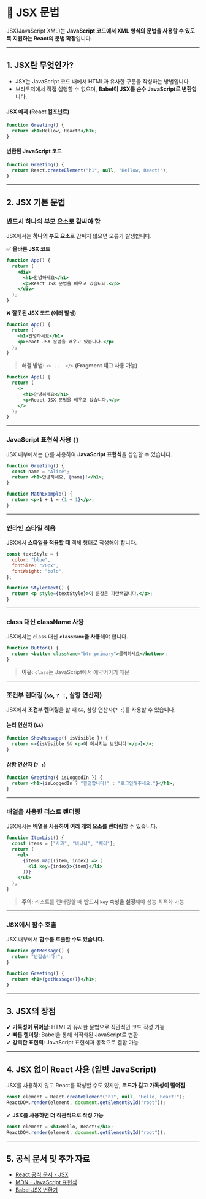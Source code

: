 # 📌 JSX 문법

JSX(JavaScript XML)는 **JavaScript 코드에서 XML 형식의 문법을 사용할 수 있도록 지원하는 React의 문법 확장**입니다.  

---

## 1. JSX란 무엇인가?
- JSX는 JavaScript 코드 내에서 HTML과 유사한 구문을 작성하는 방법입니다.
- 브라우저에서 직접 실행할 수 없으며, **Babel이 JSX를 순수 JavaScript로 변환**합니다.

#### JSX 예제 (React 컴포넌트)
```jsx
function Greeting() {
  return <h1>Hellow, React!</h1>;
}
```

#### 변환된 JavaScript 코드
```js
function Greeting() {
  return React.createElement("h1", null, "Hellow, React!");
}
```

---

## 2. JSX 기본 문법

### 반드시 하나의 부모 요소로 감싸야 함
JSX에서는 **하나의 부모 요소**로 감싸지 않으면 오류가 발생합니다.

✅ **올바른 JSX 코드**
```jsx
function App() {
  return (
    <div>
      <h1>안녕하세요</h1>
      <p>React JSX 문법을 배우고 있습니다.</p>
    </div>
  );
}
```

❌ **잘못된 JSX 코드 (에러 발생)**
```jsx
function App() {
  return (
    <h1>안녕하세요</h1>
    <p>React JSX 문법을 배우고 있습니다.</p>
  );
}
```
> **해결 방법:** `<> ... </>` **(Fragment 태그 사용 가능)**  
```jsx
function App() {
  return (
    <>
      <h1>안녕하세요</h1>
      <p>React JSX 문법을 배우고 있습니다.</p>
    </>
  );
}
```

---

### JavaScript 표현식 사용 `{}`  
JSX 내부에서는 `{}`를 사용하여 **JavaScript 표현식**을 삽입할 수 있습니다.

```jsx
function Greeting() {
  const name = "Alice";
  return <h1>안녕하세요, {name}!</h1>;
}
```

```jsx
function MathExample() {
  return <p>1 + 1 = {1 + 1}</p>;
}
```

---

### 인라인 스타일 적용  
JSX에서 **스타일을 적용할 때** 객체 형태로 작성해야 합니다.

```jsx
const textStyle = {
  color: "blue",
  fontSize: "20px",
  fontWeight: "bold",
};

function StyledText() {
  return <p style={textStyle}>이 문장은 파란색입니다.</p>;
}
```

---

### class 대신 className 사용  
JSX에서는 `class` 대신 **`className`을 사용**해야 합니다.

```jsx
function Button() {
  return <button className="btn-primary">클릭하세요</button>;
}
```

> **이유:** `class`는 JavaScript에서 예약어이기 때문

---

### 조건부 렌더링 (`&&`, `? :`, 삼항 연산자)  
JSX에서 **조건부 렌더링**을 할 때 `&&`, 삼항 연산자(`? :`)를 사용할 수 있습니다.

#### 논리 연산자 (`&&`)
```jsx
function ShowMessage({ isVisible }) {
  return <>{isVisible && <p>이 메시지는 보입니다!</p>}</>;
}
```

#### 삼항 연산자 (`? :`)
```jsx
function Greeting({ isLoggedIn }) {
  return <h1>{isLoggedIn ? "환영합니다!" : "로그인해주세요."}</h1>;
}
```

---

### 배열을 사용한 리스트 렌더링  
JSX에서는 **배열을 사용하여 여러 개의 요소를 렌더링**할 수 있습니다.

```jsx
function ItemList() {
  const items = ["사과", "바나나", "체리"];
  return (
    <ul>
      {items.map((item, index) => (
        <li key={index}>{item}</li>
      ))}
    </ul>
  );
}
```

> **주의:** 리스트를 렌더링할 때 **반드시 `key` 속성을 설정**해야 성능 최적화 가능

---

### JSX에서 함수 호출  
JSX 내부에서 **함수를 호출할 수도 있습니다.**

```jsx
function getMessage() {
  return "반갑습니다!";
}

function Greeting() {
  return <h1>{getMessage()}</h1>;
}
```

---

## 3. JSX의 장점  
✔ **가독성이 뛰어남**: HTML과 유사한 문법으로 직관적인 코드 작성 가능  
✔ **빠른 렌더링**: Babel을 통해 최적화된 JavaScript로 변환  
✔ **강력한 표현력**: JavaScript 표현식과 동적으로 결합 가능  

---

## 4. JSX 없이 React 사용 (일반 JavaScript)  
JSX를 사용하지 않고 React를 작성할 수도 있지만, **코드가 길고 가독성이 떨어짐**  

```js
const element = React.createElement("h1", null, "Hello, React!");
ReactDOM.render(element, document.getElementById("root"));
```

✔ **JSX를 사용하면 더 직관적으로 작성 가능**
```jsx
const element = <h1>Hello, React!</h1>;
ReactDOM.render(element, document.getElementById("root"));
```

---

## 5. 공식 문서 및 추가 자료
- [React 공식 문서 - JSX](https://react.dev/learn/writing-markup-with-jsx)
- [MDN - JavaScript 표현식](https://developer.mozilla.org/ko/docs/Web/JavaScript/Reference/Operators)
- [Babel JSX 변환기](https://babeljs.io/repl)  
